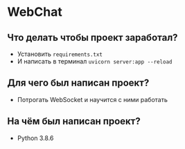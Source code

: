 # WebChat

## Что делать чтобы проект заработал?

- Установить ``requirements.txt``
- И написать в терминал ``uvicorn server:app --reload``

## Для чего был написан проект?

- Потрогать WebSocket и научится с ними работать

## На чём был написан проект?

- Python 3.8.6
